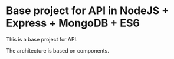 # Base project for API in NodeJS + Express + MongoDB + ES6

This is a base project for API.

The architecture is based on components.
